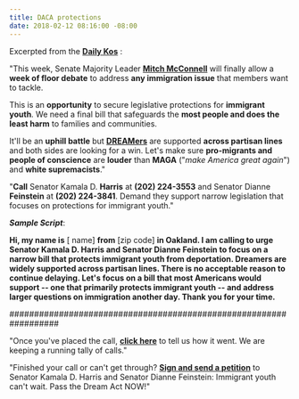 ```yaml
---
title: DACA protections
date: 2018-02-12 08:16:00 -08:00
---
```


Excerpted from the [**Daily Kos**](https://www.dailykos.com/) :

"This week, Senate Majority Leader [**Mitch McConnell**](https://en.wikipedia.org/wiki/Mitch_McConnell) will finally allow a **week of floor debate** to address **any immigration issue** that members want to tackle.

This is an **opportunity** to secure legislative protections for **immigrant youth**. We need a final bill that safeguards the **most people and does the least harm** to families and communities. 

It'll be an **uphill battle** but [**DREAMers**](https://www.theguardian.com/us-news/2017/sep/04/donald-trump-what-is-daca-dreamers) are supported **across partisan lines** and both sides are looking for a win. Let's make sure **pro-migrants and people of conscience** are **louder** than **MAGA** ("*make America great again*") and **white supremacists**."
  
"**Call** Senator Kamala D. **Harris** at **(202) 224-3553** and Senator Dianne **Feinstein** at **(202) 224-3841**. Demand they support narrow legislation that focuses on protections for immigrant youth."

***Sample Script***:

**Hi, my name is** [ name] **from** [zip code] **in Oakland. I am calling to urge Senator Kamala D. Harris and Senator Dianne Feinstein to focus on a narrow bill that protects immigrant youth from deportation. Dreamers are widely supported across partisan lines. There is no acceptable reason to continue delaying. Let's focus on a bill that most Americans would support -- one that primarily protects immigrant youth -- and address larger questions on immigration another day. Thank you for your time.**

##################################################################

"Once you've placed the call, [**click here**](https://www.dailykos.com/campaigns/forms/thank-you-for-advocating-for-narrow-immigrant-youth-bill?detail=emailaction&link_id=1&can_id=e59665c3f3c1222626c02430d1bf6bdb&source=email-us-senators-from-statefull-default-your-state-need-to-hear-from-you-tell-them-to-protect-dreamers&email_referrer=email_300185&email_subject=us-senators-from-statefull-default-your-state-need-to-hear-from-you-tell-them-to-protect-dreamers) to tell us how it went. We are keeping a running tally of calls."

"Finished your call or can't get through? [**Sign and send a petition**](https://www.dailykos.com/campaigns/letters/tell-the-senate-to-prioritize-protecting-immigrant-youth?detail=emailaction&link_id=2&can_id=e59665c3f3c1222626c02430d1bf6bdb&source=email-us-senators-from-statefull-default-your-state-need-to-hear-from-you-tell-them-to-protect-dreamers&email_referrer=email_300185&email_subject=us-senators-from-statefull-default-your-state-need-to-hear-from-you-tell-them-to-protect-dreamers) to Senator Kamala D. Harris and Senator Dianne Feinstein: Immigrant youth can't wait. Pass the Dream Act NOW!"

